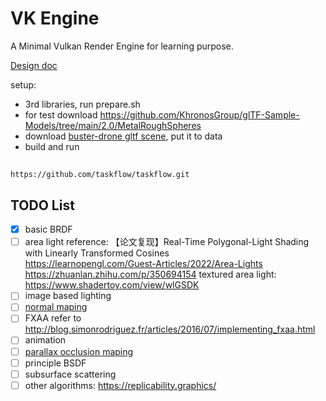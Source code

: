 # VK Engine
A Minimal Vulkan Render Engine for learning purpose.

[Design doc](doc/doc.md)

setup: 
* 3rd libraries, run prepare.sh
* for test download https://github.com/KhronosGroup/glTF-Sample-Models/tree/main/2.0/MetalRoughSpheres
* download [buster-drone gltf scene](https://sketchfab.com/3d-models/buster-drone-294e79652f494130ad2ab00a13fdbafd), put it to data
* build and run

## 
    https://github.com/taskflow/taskflow.git

## TODO List
- [x] basic BRDF
- [ ] area light
    reference: 
    【论文复现】Real-Time Polygonal-Light Shading with Linearly Transformed Cosines    
    https://learnopengl.com/Guest-Articles/2022/Area-Lights
    https://zhuanlan.zhihu.com/p/350694154
    textured area light: https://www.shadertoy.com/view/wlGSDK
- [ ] image based lighting
- [ ] [normal maping](https://learnopengl.com/Advanced-Lighting/Normal-Mapping)
- [ ] FXAA refer to http://blog.simonrodriguez.fr/articles/2016/07/implementing_fxaa.html
- [ ] animation
- [ ] [parallax occlusion maping](https://learnopengl.com/Advanced-Lighting/Parallax-Mapping)
- [ ] principle BSDF
- [ ] subsurface scattering
- [ ] other algorithms: https://replicability.graphics/